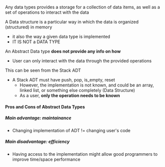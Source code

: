 Any data types provides a storage for a collection of data items, as well as a set of operations to interact with the data

A Data structure is a particular way in which the data is organized (structured) in memory
- it also the way a given data type is implemented
- IT IS NOT a DATA TYPE

An Abstract Data type **does not provide any info on how**
- User can only interact with the data through the provided operations

This can be seen from the Stack ADT
- A Stack ADT must have push, pop, is_empty, reset
	- However, the implementation is not known, and could be an array, linked list, or something else completely (Data Structure)
	- As a user, **only the operation needs to be known**

#### Pros and Cons of Abstract Data Types
##### Main advantage: maintainance
- Changing implementation of ADT != changing user's code

##### Main disadvantage: efficiency
- Having access to the implementation might allow good programmers to improve time/space performance